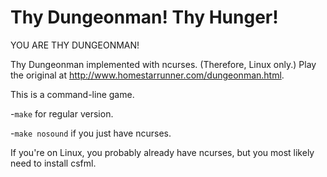 Thy Dungeonman! Thy Hunger!
=============

YOU ARE THY DUNGEONMAN!

Thy Dungeonman implemented with ncurses. (Therefore, Linux only.)  Play the original at http://www.homestarrunner.com/dungeonman.html.

This is a command-line game.

  -```make``` for regular version.
  
  -```make nosound``` if you just have ncurses.

If you're on Linux, you probably already have ncurses, but you most likely need to install csfml.
